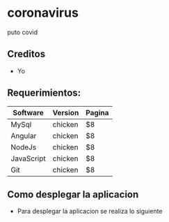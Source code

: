 # coronavirus
puto covid
## Creditos
- Yo
## Requerimientos:
| Software     | Version    | Pagina |
| --------|---------|-------|
| MySql | chicken | $8    |
| Angular | chicken | $8    |
| NodeJs | chicken | $8    |
| JavaScript | chicken | $8    |
| Git | chicken | $8    |

## Como desplegar la aplicacion
 - Para desplegar la aplicacion se realiza lo siguiente

